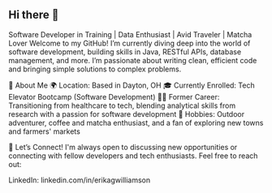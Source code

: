## Hi there 👋

<!--
**eg842385/eg842385** is a ✨ _special_ ✨ repository because its `README.md` (this file) appears on your GitHub profile.

Here are some ideas to get you started:

- 🔭 I’m currently working on ...
- 🌱 I’m currently learning ...
- 👯 I’m looking to collaborate on ...
- 🤔 I’m looking for help with ...
- 💬 Ask me about ...
- 📫 How to reach me: ...
- 😄 Pronouns: ...
- ⚡ Fun fact: ...
-->
Software Developer in Training | Data Enthusiast | Avid Traveler | Matcha Lover
Welcome to my GitHub! I’m currently diving deep into the world of software development, building skills in Java, RESTful APIs, database management, and more. I’m passionate about writing clean, efficient code and bringing simple solutions to complex problems.

🚀 About Me
🌍 Location: Based in Dayton, OH
🎓 Currently Enrolled: Tech Elevator Bootcamp (Software Development)
👩‍💻 Former Career: Transitioning from healthcare to tech, blending analytical skills from research with a passion for software development
🍃 Hobbies: Outdoor adventurer, coffee and matcha enthusiast, and a fan of exploring new towns and farmers' markets

💬 Let’s Connect!
I'm always open to discussing new opportunities or connecting with fellow developers and tech enthusiasts. Feel free to reach out:

LinkedIn: linkedin.com/in/erikagwilliamson
